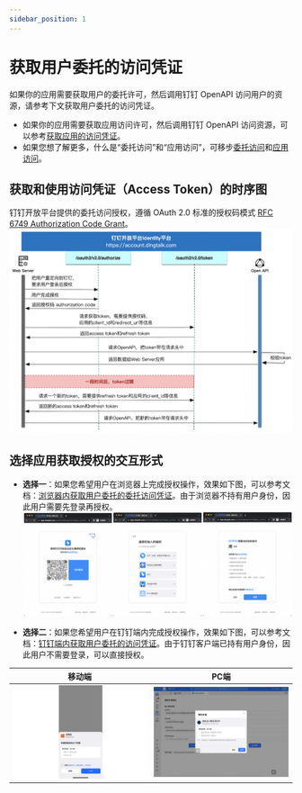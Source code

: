 ```yaml
---
sidebar_position: 1
---
```


# 获取用户委托的访问凭证
如果你的应用需要获取用户的委托许可，然后调用钉钉 OpenAPI 访问用户的资源，请参考下文获取用户委托的访问凭证。
* 如果你的应用需要获取应用访问许可，然后调用钉钉 OpenAPI 访问资源，可以参考[获取应用的访问凭证](/docs/learn/permission/token/app_only_token)。 
* 如果您想了解更多，什么是“委托访问”和“应用访问”，可移步[委托访问](/docs/learn/permission/delegated_permission)和[应用访问](/docs/learn/permission/application_permission)。

## 获取和使用访问凭证（Access Token）的时序图
钉钉开放平台提供的委托访问授权，遵循 OAuth 2.0 标准的授权码模式 [RFC 6749 Authorization Code Grant](https://datatracker.ietf.org/doc/html/rfc6749#section-4.1)。
![授权码模式时序图](/img/learn/permission/auth_code_flow_sequence.png)

## 选择应用获取授权的交互形式
* **选择一**：如果您希望用户在浏览器上完成授权操作，效果如下图，可以参考文档：[浏览器内获取用户委托的委托访问凭证](/docs/develop/permission/get_user_app_token_browser)。由于浏览器不持有用户身份，因此用户需要先登录再授权。
![浏览器内用户授权UI](/img/learn/permission/auth_code_flow_browser_ui.png)

* **选择二**：如果您希望用户在钉钉端内完成授权操作，效果如下图，可以参考文档：[钉钉端内获取用户委托的访问凭证](/docs/develop/permission/get_user_app_token_jsapi)。由于钉钉客户端已持有用户身份，因此用户不需要登录，可以直接授权。

|                                   移动端                                   |                                 PC端                                 |
|:-----------------------------------------------------------------------:|:-------------------------------------------------------------------:|
| ![移动端内用户授权UI](/img/learn/permission/auth_code_flow_jsapi_mobile_ui.png) | ![PC端内用户授权UI](/img/learn/permission/auth_code_flow_jsapi_pc_ui.png) |

